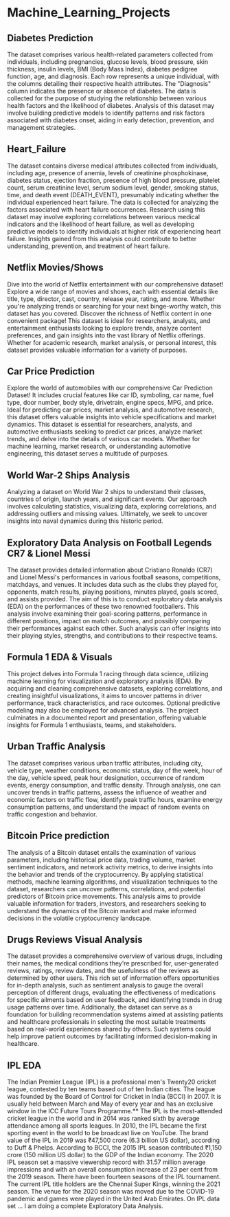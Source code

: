 # Machine_Learning_Projects

Diabetes Prediction
---
The dataset comprises various health-related parameters collected from individuals, including pregnancies, glucose levels, blood pressure, skin thickness, insulin levels, BMI (Body Mass Index), diabetes pedigree function, age, and diagnosis. Each row represents a unique individual, with the columns detailing their respective health attributes. The "Diagnosis" column indicates the presence or absence of diabetes.
The data is collected for the purpose of studying the relationship between various health factors and the likelihood of diabetes. Analysis of this dataset may involve building predictive models to identify patterns and risk factors associated with diabetes onset, aiding in early detection, prevention, and management strategies.

Heart_Failure
---
The dataset contains diverse medical attributes collected from individuals, including age, presence of anemia, levels of creatinine phosphokinase, diabetes status, ejection fraction, presence of high blood pressure, platelet count, serum creatinine level, serum sodium level, gender, smoking status, time, and death event (DEATH_EVENT), presumably indicating whether the individual experienced heart failure.
The data is collected for analyzing the factors associated with heart failure occurrences. Research using this dataset may involve exploring correlations between various medical indicators and the likelihood of heart failure, as well as developing predictive models to identify individuals at higher risk of experiencing heart failure. Insights gained from this analysis could contribute to better understanding, prevention, and treatment of heart failure.

Netflix Movies/Shows
--
Dive into the world of Netflix entertainment with our comprehensive dataset! Explore a wide range of movies and shows, each with essential details like title, type, director, cast, country, release year, rating, and more. Whether you're analyzing trends or searching for your next binge-worthy watch, this dataset has you covered. Discover the richness of Netflix content in one convenient package!
This dataset is ideal for researchers, analysts, and entertainment enthusiasts looking to explore trends, analyze content preferences, and gain insights into the vast library of Netflix offerings. Whether for academic research, market analysis, or personal interest, this dataset provides valuable information for a variety of purposes.

Car Price Prediction
---
Explore the world of automobiles with our comprehensive Car Prediction Dataset! It includes crucial features like car ID, symboling, car name, fuel type, door number, body style, drivetrain, engine specs, MPG, and price. Ideal for predicting car prices, market analysis, and automotive research, this dataset offers valuable insights into vehicle specifications and market dynamics.
This dataset is essential for researchers, analysts, and automotive enthusiasts seeking to predict car prices, analyze market trends, and delve into the details of various car models. Whether for machine learning, market research, or understanding automotive engineering, this dataset serves a multitude of purposes.

World War-2 Ships Analysis
--
Analyzing a dataset on World War 2 ships to understand their classes, countries of origin, launch years, and significant events. Our approach involves calculating statistics, visualizing data, exploring correlations, and addressing outliers and missing values. Ultimately, we seek to uncover insights into naval dynamics during this historic period.

Exploratory Data Analysis on Football Legends CR7 & Lionel Messi
--
The dataset provides detailed information about Cristiano Ronaldo (CR7) and Lionel Messi's performances in various football seasons, competitions, matchdays, and venues. It includes data such as the clubs they played for, opponents, match results, playing positions, minutes played, goals scored, and assists provided. 
The aim of this is to conduct exploratory data analysis (EDA) on the performances of these two renowned footballers. This analysis involve examining their goal-scoring patterns, performance in different positions, impact on match outcomes, and possibly comparing their performances against each other. Such analysis can offer insights into their playing styles, strengths, and contributions to their respective teams.

Formula 1 EDA & Visuals
--
This project delves into Formula 1 racing through data science, utilizing machine learning for visualization and exploratory analysis (EDA). By acquiring and cleaning comprehensive datasets, exploring correlations, and creating insightful visualizations, it aims to uncover patterns in driver performance, track characteristics, and race outcomes. Optional predictive modeling may also be employed for advanced analysis. The project culminates in a documented report and presentation, offering valuable insights for Formula 1 enthusiasts, teams, and stakeholders.

Urban Traffic Analysis
---
The dataset comprises various urban traffic attributes, including city, vehicle type, weather conditions, economic status, day of the week, hour of the day, vehicle speed, peak hour designation, occurrence of random events, energy consumption, and traffic density. Through analysis, one can uncover trends in traffic patterns, assess the influence of weather and economic factors on traffic flow, identify peak traffic hours, examine energy consumption patterns, and understand the impact of random events on traffic congestion and behavior.

Bitcoin Price prediction 
--
The analysis of a Bitcoin dataset entails the examination of various parameters, including historical price data, trading volume, market sentiment indicators, and network activity metrics, to derive insights into the behavior and trends of the cryptocurrency. By applying statistical methods, machine learning algorithms, and visualization techniques to the dataset, researchers can uncover patterns, correlations, and potential predictors of Bitcoin price movements. This analysis aims to provide valuable information for traders, investors, and researchers seeking to understand the dynamics of the Bitcoin market and make informed decisions in the volatile cryptocurrency landscape.

Drugs Reviews Visual Analysis
--
The dataset provides a comprehensive overview of various drugs, including their names, the medical conditions they're prescribed for, user-generated reviews, ratings, review dates, and the usefulness of the reviews as determined by other users. This rich set of information offers opportunities for in-depth analysis, such as sentiment analysis to gauge the overall perception of different drugs, evaluating the effectiveness of medications for specific ailments based on user feedback, and identifying trends in drug usage patterns over time. Additionally, the dataset can serve as a foundation for building recommendation systems aimed at assisting patients and healthcare professionals in selecting the most suitable treatments based on real-world experiences shared by others. Such systems could help improve patient outcomes by facilitating informed decision-making in healthcare.

IPL EDA
--
The Indian Premier League (IPL) is a professional men's Twenty20 cricket league, contested by ten teams based out of ten Indian cities. The league was founded by the Board of Control for Cricket in India (BCCI) in 2007. It is usually held between March and May of every year and has an exclusive window in the ICC Future Tours Programme.**
The IPL is the most-attended cricket league in the world and in 2014 was ranked sixth by average attendance among all sports leagues. In 2010, the IPL became the first sporting event in the world to be broadcast live on YouTube. The brand value of the IPL in 2019 was ₹47,500 crore (6.3 billion US dollar), according to Duff & Phelps. According to BCCI, the 2015 IPL season contributed ₹1,150 crore (150 million US dollar) to the GDP of the Indian economy. The 2020 IPL season set a massive viewership record with 31.57 million average impressions and with an overall consumption increase of 23 per cent from the 2019 season.
There have been fourteen seasons of the IPL tournament. The current IPL title holders are the Chennai Super Kings, winning the 2021 season. The venue for the 2020 season was moved due to the COVID-19 pandemic and games were played in the United Arab Emirates.
On IPL data set ... I am doing a complete Exploratory Data Analysis.
